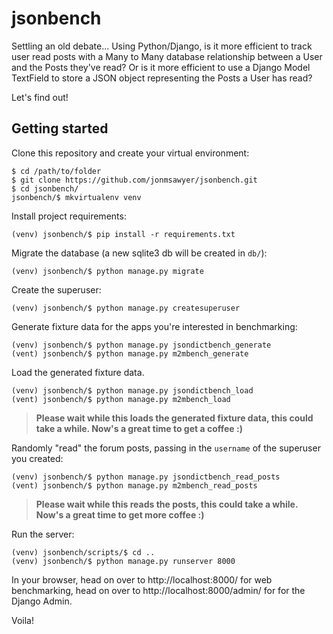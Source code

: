 # jsonbench

Settling an old debate... Using Python/Django, is it more efficient to track
user read posts with a Many to Many database relationship between a User and
the Posts they've read? Or is it more efficient to use a Django Model TextField
to store a JSON object representing the Posts a User has read?

Let's find out!

## Getting started

Clone this repository and create your virtual environment:

```
$ cd /path/to/folder
$ git clone https://github.com/jonmsawyer/jsonbench.git
$ cd jsonbench/
jsonbench/$ mkvirtualenv venv
```

Install project requirements:

```
(venv) jsonbench/$ pip install -r requirements.txt
```

Migrate the database (a new sqlite3 db will be created in `db/`):

```
(venv) jsonbench/$ python manage.py migrate
```

Create the superuser:

```
(venv) jsonbench/$ python manage.py createsuperuser
```

Generate fixture data for the apps you're interested in benchmarking:

```
(venv) jsonbench/$ python manage.py jsondictbench_generate
(vent) jsonbench/$ python manage.py m2mbench_generate
```

Load the generated fixture data.

```
(venv) jsonbench/$ python manage.py jsondictbench_load
(vent) jsonbench/$ python manage.py m2mbench_load
```

> **Please wait while this loads the generated fixture data, this could take a while.
> Now's a great time to get a coffee :)**

Randomly "read" the forum posts, passing in the `username` of the superuser you created:

```
(venv) jsonbench/$ python manage.py jsondictbench_read_posts
(vent) jsonbench/$ python manage.py m2mbench_read_posts
```

> **Please wait while this reads the posts, this could take a while.
> Now's a great time to get more coffee :)**

Run the server:

```
(venv) jsonbench/scripts/$ cd ..
(venv) jsonbench/$ python manage.py runserver 8000
```

In your browser, head on over to http://localhost:8000/ for web benchmarking,
head on over to http://localhost:8000/admin/ for for the Django Admin.

Voila!
